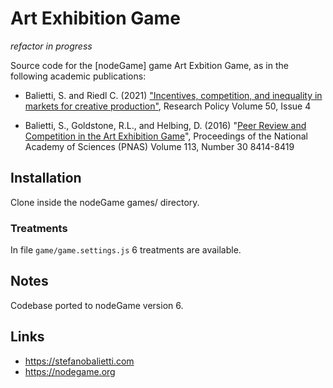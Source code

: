 # Art Exhibition Game

_refactor in progress_

Source code for the [nodeGame] game Art Exbition Game, as in the following academic publications:

- Balietti, S. and Riedl C. (2021) ["Incentives, competition, and inequality in markets for creative production"](https://www.sciencedirect.com/science/article/pii/S0048733321000160?dgcid=author), Research Policy Volume 50, Issue 4

- Balietti, S., Goldstone, R.L., and Helbing, D. (2016) "[Peer Review and Competition in the Art Exhibition Game](https://www.pnas.org/content/113/30/8414)", Proceedings of the National Academy of Sciences (PNAS) Volume 113, Number 30 8414-8419

## Installation

Clone inside the nodeGame games/ directory.

### Treatments

In file `game/game.settings.js` 6 treatments are available.

## Notes

Codebase ported to nodeGame version 6.

## Links

- https://stefanobalietti.com
- https://nodegame.org

